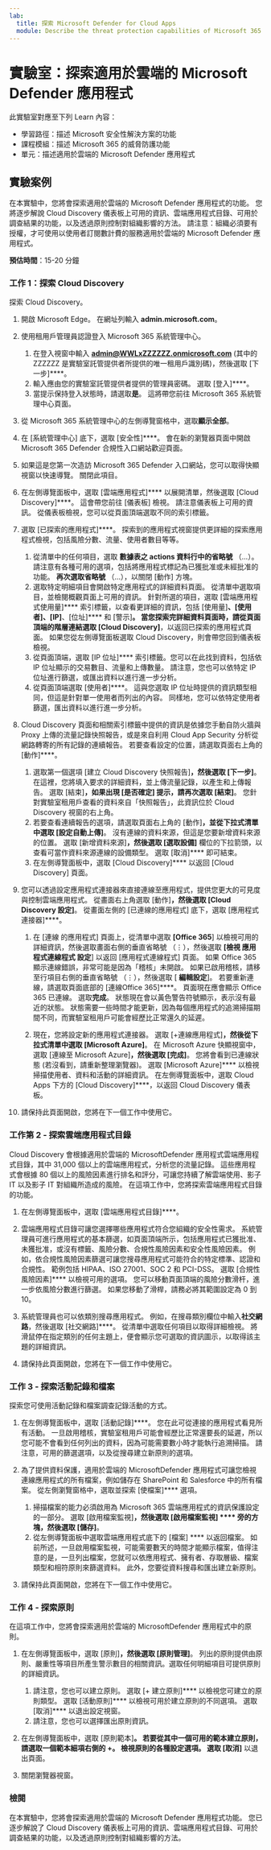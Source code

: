 ```yaml
---
lab:
  title: 探索 Microsoft Defender for Cloud Apps
  module: Describe the threat protection capabilities of Microsoft 365
---
```


# 實驗室：探索適用於雲端的 Microsoft Defender 應用程式

此實驗室對應至下列 Learn 內容：

- 學習路徑：描述 Microsoft 安全性解決方案的功能
- 課程模組：描述 Microsoft 365 的威脅防護功能
- 單元：描述適用於雲端的 Microsoft Defender 應用程式

## 實驗案例

在本實驗中，您將會探索適用於雲端的 Microsoft Defender 應用程式的功能。  您將逐步解說 Cloud Discovery 儀表板上可用的資訊、雲端應用程式目錄、可用於調查結果的功能，以及透過原則控制對組織影響的方法。 請注意：組織必須要有授權，才可使用以使用者訂閱數計費的服務適用於雲端的 Microsoft Defender 應用程式。

**預估時間**：15-20 分鐘

### 工作 1：探索 Cloud Discovery

探索 Cloud Discovery。

1. 開啟 Microsoft Edge。 在網址列輸入 **admin.microsoft.com**。

1. 使用租用戶管理員認證登入 Microsoft 365 系統管理中心。
    1. 在登入視窗中輸入 **admin@WWLxZZZZZZ.onmicrosoft.com** (其中的 ZZZZZZ 是實驗室託管提供者所提供的唯一租用戶識別碼)，然後選取 [下一步]****。
    1. 輸入應由您的實驗室託管提供者提供的管理員密碼。 選取 [登入]****。
    1. 當提示保持登入狀態時，請選取**是**。 這將帶您前往 Microsoft 365 系統管理中心頁面。

1. 從 Microsoft 365 系統管理中心的左側導覽窗格中，選取**顯示全部**。

1. 在 [系統管理中心] 底下，選取 [安全性]****。  會在新的瀏覽器頁面中開啟 Microsoft 365 Defender 合規性入口網站歡迎頁面。  

1. 如果這是您第一次造訪 Microsoft 365 Defender 入口網站，您可以取得快顯視窗以快速導覽。  關閉此項目。

1. 在左側導覽面板中，選取 [雲端應用程式]**** 以展開清單，然後選取 [Cloud Discovery]****。 這會帶您前往 [儀表板] 檢視。  請注意儀表板上可用的資訊。 從儀表板檢視，您可以從頁面頂端選取不同的索引標籤。  

1. 選取 [已探索的應用程式]****。 探索到的應用程式視窗提供更詳細的探索應用程式檢視，包括風險分數、流量、使用者數目等等。
    1. 從清單中的任何項目，選取 **數據表之 actions 資料行中的省略號** （...）。  請注意有各種可用的選項，包括將應用程式標記為已獲批准或未經批准的功能。  **再次選取省略號** （...），以關閉 [動作] 方塊。
    1. 選取特定明細項目會開啟特定應用程式的詳細資料頁面。  從清單中選取項目，並檢閱概觀頁面上可用的資訊。  針對所選的項目，選取 [雲端應用程式使用量]**** 索引標籤，以查看更詳細的資訊，包括 [使用量]****、[使用者]、[IP]****、[位址]**** 和 [警示]****。 當您探索完詳細資料頁面時，請從頁面頂端的階層連結選取 [Cloud Discovery]****，以返回已探索的應用程式頁面。  如果您從左側導覽面板選取 Cloud Discovery，則會帶您回到儀表板檢視。
    1. 從頁面頂端，選取 [IP 位址]**** 索引標籤。您可以在此找到資料，包括依 IP 位址顯示的交易數目、流量和上傳數量。  請注意，您也可以依特定 IP 位址進行篩選，或匯出資料以進行進一步分析。
    1. 從頁面頂端選取 [使用者]****。  這與您選取 IP 位址時提供的資訊類型相同，但這是針對單一使用者而列出的內容。  同樣地，您可以依特定使用者篩選，匯出資料以進行進一步分析。

1. Cloud Discovery 頁面和相關索引標籤中提供的資訊是依據您手動自防火牆與 Proxy 上傳的流量記錄快照報告，或是來自利用 Cloud App Security 分析從網路轉寄的所有記錄的連續報告。  若要查看設定的位置，請選取頁面右上角的 [動作]****。
    1. 選取第一個選項 [建立 Cloud Discovery 快照報告]****，然後選取 [下一步]****。 在這裡，您將填入要求的詳細資料，並上傳流量記錄，以產生和上傳報告。  選取 [結束]****，如果出現 [是否確定] 提示，請再次選取 [結束]****。  您針對實驗室租用戶查看的資料來自「快照報告」，此資訊位於 Cloud Discovery 視窗的右上角。
    1. 若要查看連續報告的選項，請選取頁面右上角的 [動作]****，並從下拉式清單中選取 [設定自動上傳]****。  沒有連線的資料來源，但這是您要新增資料來源的位置。 選取 [新增資料來源]****，然後選取 [選取設備]**** 欄位的下拉箭頭，以查看可當作資料來源連線的設備類型。  選取 [取消]**** 即可結束。
    1. 在左側導覽面板中，選取 [Cloud Discovery]**** 以返回 [Cloud Discovery] 頁面。

1. 您可以透過設定應用程式連接器來直接連線至應用程式，提供您更大的可見度與控制雲端應用程式。 從畫面右上角選取 [動作]****，然後選取 [Cloud Discovery 設定]****。  從畫面左側的 [已連線的應用程式] 底下，選取 [應用程式連接器]****。  

    1. 在 [連線 的應用程式] 頁面上，從清單中選取 **[Office 365**] 以檢視可用的詳細資訊，然後選取畫面右側的垂直省略號 （⋮），然後選取 **[檢視 應用程式連線程式 設定**] 以返回 [應用程式連線程式] 頁面。 如果 Office 365 顯示連線錯誤，非常可能是因為「稽核」未開啟。  如果已啟用稽核，請移至行項目右側的垂直省略號 （⋮），然後選取 [ **編輯設定**]。  若要重新連線，請選取頁面底部的 [連線Office 365]****。 頁面現在應會顯示 Office 365 已連線。 選取**完成**。  狀態現在會以黃色警告符號顯示，表示沒有最近的狀態。  狀態需要一些時間才能更新，因為每個應用程式的追溯掃描期間不同，而實驗室租用戶可能會經歷比正常還久的延遲。

    1. 現在，您將設定新的應用程式連接器。 選取  [+連線應用程式]****，然後從下拉式清單中選取 [Microsoft Azure]****。  在 Microsoft Azure 快顯視窗中，選取 [連線至 Microsoft Azure]****，然後選取 [完成]****。  您將會看到已連線狀態 (若沒看到，請重新整理瀏覽器)。 選取 [Microsoft Azure]**** 以檢視掃描使用者、資料和活動的詳細資訊。  在左側導覽面板中，選取 Cloud Apps 下方的 [Cloud Discovery]****，以返回 Cloud Discovery 儀表板。

1. 請保持此頁面開啟，您將在下一個工作中使用它。

### 工作第 2 - 探索雲端應用程式目錄

Cloud Discovery 會根據適用於雲端的 MicrosoftDefender 應用程式雲端應用程式目錄，其中 31,000 個以上的雲端應用程式，分析您的流量記錄。 這些應用程式會根據 80 個以上的風險因素進行排名和評分，可讓您持續了解雲端使用、影子 IT 以及影子 IT 對組織所造成的風險。  在這項工作中，您將探索雲端應用程式目錄的功能。

1. 在左側導覽面板中，選取 [雲端應用程式目錄]****。

1. 雲端應用程式目錄可讓您選擇哪些應用程式符合您組織的安全性需求。 系統管理員可進行應用程式的基本篩選，如頁面頂端所示，包括應用程式已獲批准、未獲批准，或沒有標籤、風險分數、合規性風險因素和安全性風險因素。  例如，依合規性風險因素篩選可讓您搜尋應用程式可能符合的特定標準、認證和合規性。 範例包括 HIPAA、ISO 27001、SOC 2 和 PCI-DSS。 選取 [合規性風險因素]**** 以檢視可用的選項。  您可以移動頁面頂端的風險分數滑杆，進一步依風險分數進行篩選。 如果您移動了滑桿，請務必將其範圍設定為 0 到 10。

1. 系統管理員也可以依類別搜尋應用程式。  例如，在搜尋類別欄位中輸入**社交網路**，然後選取 [社交網路]****。  從清單中選取任何項目以取得詳細檢視。  將滑鼠停在指定類別的任何主題上，便會顯示您可選取的資訊圖示，以取得該主題的詳細資訊。

1. 請保持此頁面開啟，您將在下一個工作中使用它。

### 工作 3 - 探索活動記錄和檔案

探索您可使用活動記錄和檔案調查記錄活動的方式。

1. 在左側導覽面板中，選取 [活動記錄]****。 您在此可從連接的應用程式看見所有活動。 一旦啟用稽核，實驗室租用戶可能會經歷比正常還要長的延遲，所以您可能不會看到任何列出的資料，因為可能需要數小時才能執行追溯掃描。 請注意，可用的篩選選項，以及從搜尋建立新原則的選項。

1. 為了提供資料保護，適用於雲端的 MicrosoftDefender 應用程式可讓您檢視連線應用程式的所有檔案，例如儲存在 SharePoint 和 Salesforce 中的所有檔案。 從左側瀏覽窗格中，選取並探索 [使檔案]**** 選項。
    1. 掃描檔案的能力必須啟用為 Microsoft 365 雲端應用程式的資訊保護設定的一部分。  選取 [啟用檔案監視]****，然後選取 [啟用檔案監視] **** 旁的方塊，然後選取 [儲存]****。  
    1. 從左側導覽面板中選取雲端應用程式底下的 [檔案] **** 以返回檔案。 如前所述，一旦啟用檔案監視，可能需要數天的時間才能顯示檔案，值得注意的是，一旦列出檔案，您就可以依應用程式、擁有者、存取層級、檔案類型和相符原則來篩選資料。 此外，您要從資料搜尋和匯出建立新原則。

1. 請保持此頁面開啟，您將在下一個工作中使用它。

### 工作 4 - 探索原則

在這項工作中，您將會探索適用於雲端的 MicrosoftDefender 應用程式中的原則。

1. 在左側導覽面板中，選取 [原則]****，然後選取 [原則管理]****。  列出的原則提供由原則、嚴重性等項目所產生警示數目的相關資訊。選取任何明細項目可提供原則的詳細資訊。
    1. 請注意，您也可以建立原則。 選取 [+ 建立原則]**** 以檢視您可建立的原則類型。  選取 [活動原則]**** 以檢視可用於建立原則的不同選項。  選取 [取消]**** 以退出設定視窗。
    1. 請注意，您也可以選擇匯出原則資訊。

1. 在左側導覽面板中，選取 [原則範本]****。 若要從其中一個可用的範本建立原則，請選取一個範本細項右側的 **+**。  檢視原則的各種設定選項。  選取 [取消]**** 以退出頁面。

1. 關閉瀏覽器視窗。

### 檢閱

在本實驗中，您將會探索適用於雲端的 Microsoft Defender 應用程式功能。  您已逐步解說了 Cloud Discovery 儀表板上可用的資訊、雲端應用程式目錄、可用於調查結果的功能，以及透過原則控制對組織影響的方法。
